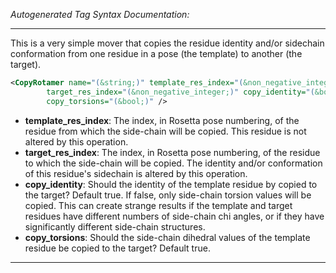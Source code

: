 _Autogenerated Tag Syntax Documentation:_

---
This is a very simple mover that copies the residue identity and/or sidechain conformation from one residue in a pose (the template) to another (the target).

```xml
<CopyRotamer name="(&string;)" template_res_index="(&non_negative_integer;)"
        target_res_index="(&non_negative_integer;)" copy_identity="(&bool;)"
        copy_torsions="(&bool;)" />
```

-   **template_res_index**: The index, in Rosetta pose numbering, of the residue from which the side-chain will be copied. This residue is not altered by this operation.
-   **target_res_index**: The index, in Rosetta pose numbering, of the residue to which the side-chain will be copied. The identity and/or conformation of this residue's sidechain is altered by this operation.
-   **copy_identity**: Should the identity of the template residue by copied to the target? Default true. If false, only side-chain torsion values will be copied. This can create strange results if the template and target residues have different numbers of side-chain chi angles, or if they have significantly different side-chain structures.
-   **copy_torsions**: Should the side-chain dihedral values of the template residue be copied to the target? Default true.

---
